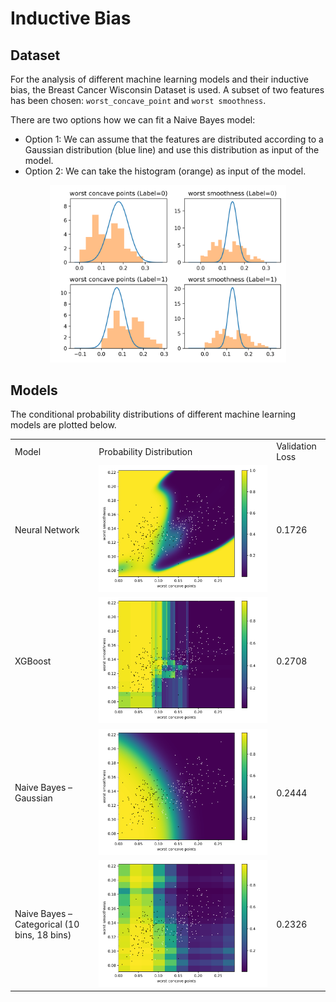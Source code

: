 # Inductive Bias


## Dataset
For the analysis of different machine learning models and their inductive bias, the Breast Cancer Wisconsin Dataset is used. A subset of two features has been chosen: `worst_concave_point` and `worst smoothness`.

There are two options how we can fit a Naive Bayes model:
* Option 1: We can assume that the features are distributed according to a Gaussian distribution (blue line) and use this distribution as input of the model.
* Option 2: We can take the histogram (orange) as input of the model. 

<p align="center">
<img src="images/histograms.png" width="75%">
</p>


## Models
The conditional probability distributions of different machine learning models are plotted below.
<table>
<tr>
    <td>Model</td>
    <td>Probability Distribution</td>
    <td>Validation Loss</td>
</tr>
<tr>
    <td>Neural Network</td>
    <td><img src="images/neural-network.png"></td>
    <td>0.1726</td>
</tr>
<tr>
    <td>XGBoost</td>
    <td><img src="images/xgboost.png"></td>
    <td>0.2708</td>
</tr>
<tr>
    <td>Naive Bayes – Gaussian</td>
    <td><img src="images/naive-bayes-gaussian.png"></td>
    <td>0.2444</td>
</tr>
<tr>
    <td>Naive Bayes – Categorical (10 bins, 18 bins)</td>
    <td><img src="images/naive-bayes-categorical.png"></td>
    <td>0.2326</td>
</tr>
</table>

